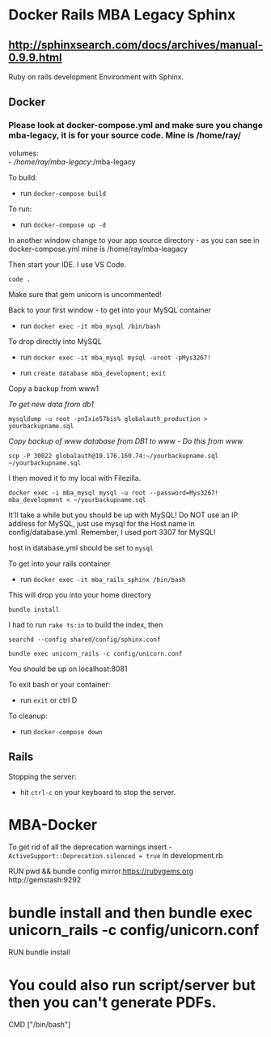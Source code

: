# Docker Rails MBA Legacy Sphinx

## http://sphinxsearch.com/docs/archives/manual-0.9.9.html

Ruby on rails development Environment with Sphinx.

## Docker

### Please look at docker-compose.yml and make sure you change mba-legacy, it is for your source code. Mine is /home/ray/

volumes:<br>
      - */home/ray/mba-legacy*:/mba-legacy<br>

To build:

- run `docker-compose build`

To run:

- run `docker-compose up -d`

In another window change to your app source directory - as you can see in docker-compose.yml mine is /home/ray/mba-leagacy

Then start your IDE. I use VS Code.

```
code .
```
Make sure that gem unicorn is uncommented!

Back to your first window - to get into your MySQL container

- run `docker exec -it mba_mysql /bin/bash`

To drop directly into MySQL

- run `docker exec -it mba_mysql mysql -uroot -pMys3267!`

- run `create database mba_development;`
      `exit`

Copy a backup from www1

*To get new data from db1*

  `mysqldump -u root -pnIxie57bis% globalauth_production > yourbackupname.sql`

  *Copy backup of www database from DB1 to www - Do this from www*

  `scp -P 30022 globalauth@10.176.160.74:~/yourbackupname.sql ~/yourbackupname.sql`

  I then moved it to my local with Filezilla.

```
docker exec -i mba_mysql mysql -u root --password=Mys3267! mba_development < ~/yourbackupname.sql
```

It'll take a while but you should be up with MySQL!  Do NOT use an IP address for MySQL, just use mysql for the Host name in config/database.yml. Remember, I used port 3307 for MySQL!

host in database.yml should be set to `mysql`

To get into your rails container

- run `docker exec -it mba_rails_sphinx /bin/bash`

This will drop you into your home directory

`bundle install`

I had to run `rake ts:in` to build the index, then

`searchd --config shared/config/sphinx.conf`

`bundle exec unicorn_rails -c config/unicorn.conf`

You should be up on localhost:8081 

To exit bash or your container:

- run `exit` or ctrl D

To cleanup:

- run `docker-compose down`

## Rails

Stopping the server:

- hit `ctrl-c` on your keyboard to stop the server.

# MBA-Docker

To get rid of all the deprecation warnings insert - `ActiveSupport::Deprecation.silenced = true` in development.rb


RUN pwd && bundle config mirror.https://rubygems.org http://gemstash:9292 

# bundle install and then bundle exec unicorn_rails -c config/unicorn.conf

RUN bundle install

# You could also run script/server but then you can't generate PDFs. 

CMD ["/bin/bash"]
